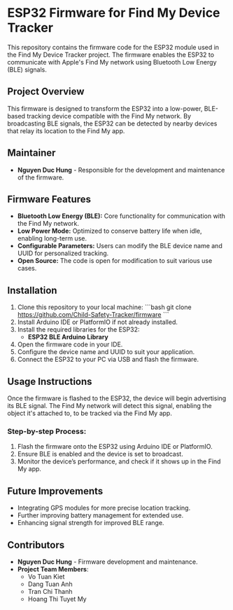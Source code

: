 
# **ESP32 Firmware for Find My Device Tracker**
This repository contains the firmware code for the ESP32 module used in the Find My Device Tracker project. The firmware enables the ESP32 to communicate with Apple's Find My network using Bluetooth Low Energy (BLE) signals.
## **Project Overview**

This firmware is designed to transform the ESP32 into a low-power, BLE-based tracking device compatible with the Find My network. By broadcasting BLE signals, the ESP32 can be detected by nearby devices that relay its location to the Find My app.

## **Maintainer**

- **Nguyen Duc Hung** - Responsible for the development and maintenance of the firmware.

## **Firmware Features**

- **Bluetooth Low Energy (BLE):** Core functionality for communication with the Find My network.
- **Low Power Mode:** Optimized to conserve battery life when idle, enabling long-term use.
- **Configurable Parameters:** Users can modify the BLE device name and UUID for personalized tracking.
- **Open Source:** The code is open for modification to suit various use cases.

## **Installation**

1. Clone this repository to your local machine:
    \`\`\`bash
    git clone https://github.com/Child-Safety-Tracker/firmware
    \`\`\`
2. Install Arduino IDE or PlatformIO if not already installed.
3. Install the required libraries for the ESP32:
    - **ESP32 BLE Arduino Library**
4. Open the firmware code in your IDE.
5. Configure the device name and UUID to suit your application.
6. Connect the ESP32 to your PC via USB and flash the firmware.

## **Usage Instructions**

Once the firmware is flashed to the ESP32, the device will begin advertising its BLE signal. The Find My network will detect this signal, enabling the object it's attached to, to be tracked via the Find My app.

### **Step-by-step Process:**

1. Flash the firmware onto the ESP32 using Arduino IDE or PlatformIO.
2. Ensure BLE is enabled and the device is set to broadcast.
3. Monitor the device’s performance, and check if it shows up in the Find My app.

## **Future Improvements**

- Integrating GPS modules for more precise location tracking.
- Further improving battery management for extended use.
- Enhancing signal strength for improved BLE range.

## **Contributors**

- **Nguyen Duc Hung** - Firmware development and maintenance.
- **Project Team Members**:
    - Vo Tuan Kiet
    - Dang Tuan Anh
    - Tran Chi Thanh
    - Hoang Thi Tuyet My
